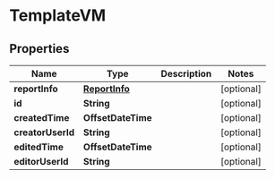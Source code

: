 

# TemplateVM


## Properties

| Name | Type | Description | Notes |
|------------ | ------------- | ------------- | -------------|
|**reportInfo** | [**ReportInfo**](ReportInfo.md) |  |  [optional] |
|**id** | **String** |  |  [optional] |
|**createdTime** | **OffsetDateTime** |  |  [optional] |
|**creatorUserId** | **String** |  |  [optional] |
|**editedTime** | **OffsetDateTime** |  |  [optional] |
|**editorUserId** | **String** |  |  [optional] |



